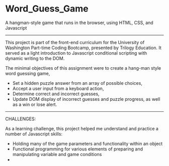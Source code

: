 # Word_Guess_Game
A hangman-style game that runs in the browser, using HTML, CSS, and Javascript

-------------------------

This project is part of the front-end curriculum for the University of Washington Part-time Coding Bootcamp, presented by Trilogy Education. It served as a light introduction to Javascript conditional scripting with dynamic writing to the DOM.

The minimal objectives of this assignment were to create a hang-man style word guessing game, 
* Set a hidden puzzle answer from an array of possible choices, 
* Accept a user input from a keyboard action, 
* Determine correct and incorrect guesses, 
* Update DOM display of incorrect guesses and puzzle progress, as well as a win or lose alert.

-----------------------------

CHALLENGES:

As a learning challenge, this project helped me understand and practice a number of Javascript skills:
* Holding many of the game parameters and functionality within an object
* Functional programming for various elements of preparing and manipulating variable and game conditions
* 
